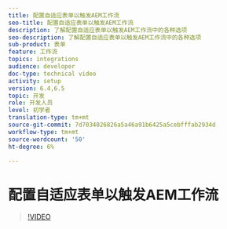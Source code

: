 ```yaml
---
title: 配置自适应表单以触发AEM工作流
seo-title: 配置自适应表单以触发AEM工作流
description: 了解配置自适应表单以触发AEM工作流中的各种选项
seo-description: 了解配置自适应表单以触发AEM工作流中的各种选项
sub-product: 表单
feature: 工作流
topics: integrations
audience: developer
doc-type: technical video
activity: setup
version: 6.4,6.5
topic: 开发
role: 开发人员
level: 初学者
translation-type: tm+mt
source-git-commit: 7d7034026826a5a46a91b6425a5cebfffab2934d
workflow-type: tm+mt
source-wordcount: '50'
ht-degree: 6%

---
```



# 配置自适应表单以触发AEM工作流


>[!VIDEO](https://video.tv.adobe.com/v/28316?quality=9&learn=on)

